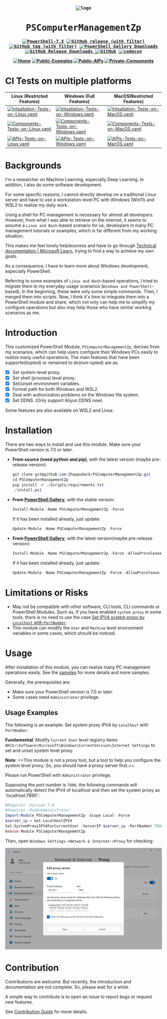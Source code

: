 <div align="center">
<strong>
<samp>

<img src="https://raw.githubusercontent.com/PowerShell/PowerShell/master/assets/av_colors_128.svg?sanitize=true" alt="logo" /> 

# PSComputerManagementZp

[![PowerShell-7.X](https://img.shields.io/badge/PowerShell-7.X-blue?logo=powershell)](https://learn.microsoft.com/en-us/powershell/)
[![GitHub release (with filter)](https://img.shields.io/github/v/release/Zhaopudark/PSComputermanagementZp?logo=github)](https://github.com/Zhaopudark/PSComputerManagementZp/releases)
[![GitHub tag (with filter)](https://img.shields.io/github/v/tag/Zhaopudark/PSComputerManagementZp?logo=github)](https://github.com/Zhaopudark/PSComputerManagementZp/tags)
[![PowerShell Gallery Downloads](https://img.shields.io/powershellgallery/dt/PSComputerManagementZp?logo=powershell&label=PowerShell%20Gallery%20downloads)](https://www.powershellgallery.com/packages/PSComputerManagementZp)
[![GitHub Release Downloads](https://img.shields.io/github/downloads/Zhaopudark/PSComputerManagementZp/total?logo=github&label=Github%20Release%20downloads)
](https://github.com/Zhaopudark/PSComputerManagementZp/releases)
[![GitHub](https://img.shields.io/github/license/Zhaopudark/PSComputerManagementZp)](https://github.com/Zhaopudark/PSComputerManagementZp/blob/main/LICENSE)
[![codecov](https://codecov.io/gh/Zhaopudark/PSComputerManagementZp/graph/badge.svg?token=6C2LZE0W5I)](https://codecov.io/gh/Zhaopudark/PSComputerManagementZp)

[![Home](https://img.shields.io/badge/Home-Home-blue)](README.md)
[![Public-Examples](https://img.shields.io/badge/Public-Examples-royalblue)](Examples/README.md)
[![Public-AIPs](https://img.shields.io/badge/Public-AIPs-orange)](Docs/APIs/README.md)
[![Private-Components](https://img.shields.io/badge/Private-Components-pink)](Docs/Components/README.md)
</samp>
</strong>
</div>

# CI Tests on multiple platforms

| Linux (Restricted Features)                                  | Windows (Full Features)                                      | MacOS(Restricted Features)                                   |
| ------------------------------------------------------------ | ------------------------------------------------------------ | ------------------------------------------------------------ |
| [![Intsallation-Tests-on-Linux.yaml](https://img.shields.io/github/actions/workflow/status/Zhaopudark/PSComputerManagementZp/Intsallation-Tests-on-Linux.yaml?label=Intsallation%20on%20Linux)](https://github.com/Zhaopudark/PSComputerManagementZp/actions/workflows/Intsallation-Tests-on-Linux.yaml) | [![Intsallation-Tests-on-Windows.yaml](https://img.shields.io/github/actions/workflow/status/Zhaopudark/PSComputerManagementZp/Intsallation-Tests-on-Windows.yaml?label=Intsallation%20on%20Windows)](https://github.com/Zhaopudark/PSComputerManagementZp/actions/workflows/Intsallation-Tests-on-Windows.yaml) | [![Intsallation-Tests-on-MacOS.yaml](https://img.shields.io/github/actions/workflow/status/Zhaopudark/PSComputerManagementZp/Intsallation-Tests-on-MacOS.yaml?label=Intsallation%20on%20MacOS)](https://github.com/Zhaopudark/PSComputerManagementZp/actions/workflows/Intsallation-Tests-on-MacOS.yaml) |
| [![Components-Tests-on-Linux.yaml](https://img.shields.io/github/actions/workflow/status/Zhaopudark/PSComputerManagementZp/Components-Tests-on-Linux.yaml?label=Components%20Tests%20on%20Linux)](https://github.com/Zhaopudark/PSComputerManagementZp/actions/workflows/Components-Tests-on-Linux.yaml) | [![Components-Tests-on-Windows.yaml](https://img.shields.io/github/actions/workflow/status/Zhaopudark/PSComputerManagementZp/Components-Tests-on-Windows.yaml?label=Components%20Tests%20on%20Windows)](https://github.com/Zhaopudark/PSComputerManagementZp/actions/workflows/Components-Tests-on-Windows.yaml) | [![Components-Tests-on-MacOS.yaml](https://img.shields.io/github/actions/workflow/status/Zhaopudark/PSComputerManagementZp/Components-Tests-on-MacOS.yaml?label=Components%20Tests%20on%20MacOS)](https://github.com/Zhaopudark/PSComputerManagementZp/actions/workflows/Components-Tests-on-MacOS.yaml) |
| [![APIs-Tests-on-Linux.yaml](https://img.shields.io/github/actions/workflow/status/Zhaopudark/PSComputerManagementZp/APIs-Tests-on-Linux.yaml?label=APIs%20Tests%20on%20Linux)](https://github.com/Zhaopudark/PSComputerManagementZp/actions/workflows/APIs-Tests-on-Linux.yaml) | [![APIs-Tests-on-Windows.yaml](https://img.shields.io/github/actions/workflow/status/Zhaopudark/PSComputerManagementZp/APIs-Tests-on-Windows.yaml?label=APIs%20Tests%20on%20Windows)](https://github.com/Zhaopudark/PSComputerManagementZp/actions/workflows/APIs-Tests-on-Windows.yaml) | [![APIs-Tests-on-MacOS.yaml](https://img.shields.io/github/actions/workflow/status/Zhaopudark/PSComputerManagementZp/APIs-Tests-on-MacOS.yaml?label=APIs%20Tests%20on%20MacOS)](https://github.com/Zhaopudark/PSComputerManagementZp/actions/workflows/APIs-Tests-on-MacOS.yaml) |

# Backgrounds

I'm a researcher on Machine Learning, especially Deep Learning. In addition, I also do some software development. 

For some specific reasons, I cannot directly develop on a traditional Linux server and have to use a workstation-level PC with Windows (Win11) and WSL2 to realize my daily work. 

Using a shell for PC management is necessary for almost all developers. However, from what I was able to retrieve on the internet, it seems to assume a `Linux and Bash`-based scenario for us, developers in many PC management tutorials or examples, which is far different from my working situation.

This makes me feel lonely helplessness and have to go through [Technical documentation | Microsoft Learn](https://learn.microsoft.com/en-us/docs/), trying to find a way to achieve my own goals.

As a consequence, I have to learn more about Windows development, especially PowerShell. 

Referring to some examples of `Linux and Bash`-based operations, I tried to migrate them to my everyday usage scenarios (`Windows and PowerShell`-based). In the beginning, these were only some simple commands. Then, I merged them into scripts. Now, I think it's time to integrate them into a PowerShell module and share, which not only can help me to simplify my configure operations but also may help those who have similar working scenarios as me.  

# Introduction

This customized PowerShell Module, `PSComputerManagementZp`, derives from my scenarios, which can help users configure their Windows PCs easily to realize many useful operations. The main features that have been supported(opted) or remained to do(non-opted) are as:

- [x] Set system-level proxy.
- [x] Set shell (process) level proxy.
- [x] Set/unset environment variables.
- [x] Format path for both Windows and WSL2.
- [x] Deal with authorization problems on the Windows file system.
- [x] Set DDNS. (Only support Aliyun DDNS now)

Some features are also available on WSL2 and Linux.

# Installation
There are two ways to install and use this module. Make sure your PowerShell version is 7.0 or later.

- **From source (need python and pip)**, with the latest version (maybe pre-release version):

  ```powershell
  git clone git@github.com:Zhaopudark/PSComputerManagementZp.git
  cd PSComputerManagementZp
  pip install -r ./Scripts/requirements.txt
  ./install.ps1
  ```
  
- **From [PowerShell Gallery](https://www.powershellgallery.com/)**, with the stable version:

  ```powershell
  Install-Module -Name PSComputerManagementZp -Force
  ```
  If it has been installed already, just update:
  ```powershell
  Update-Module -Name PSComputerManagementZp -Force
  ```

- **From [PowerShell Gallery](https://www.powershellgallery.com/)**, with the latest version(maybe pre-release version):

  ```powershell
  Install-Module -Name PSComputerManagementZp -Force -AllowPrerelease
  ```
  If it has been installed already, just update:
  ```powershell
  Update-Module -Name PSComputerManagementZp -Force -AllowPrerelease
  ```

# Limitations or Risks

- May not be compatible with other software, CLI tools, CLI commands or PowerShell Modules. Such as, if you have enabled `system proxy` in some tools, there is no need to use the case [Set IPV4 system proxy by `Localhost` with `PortNumber`](https://github.com/Zhaopudark/PSComputerManagementZp/blob/main/Examples/README.md#set-system-proxy-ipv4-by-localhost-with-portnumber).
- This module can modify the `User` and `Machine` level environment variables in some cases, which should be noticed.

# Usage

After installation of this module, you can realize many PC management operations easily. See the [samples](Examples/README.md) for more details and more samples.

Generally, the prerequisites are:

- Make sure your PowerShell version is 7.0 or later.
- Some cases need `Administrator` privilege.

## Usage Examples
The following is an example: Set system proxy IPV4 by `Localhost` with `PortNumber`.

**Fundamental**: Modify `Current User` level registry items  `HKCU:\Software\Microsoft\Windows\CurrentVersion\Internet Settings` to set and unset system level proxy.

**Note**: ==This module is not a proxy tool, but a tool to help you configure the system level proxy. So, you should have a proxy server first.==

Please run PowerShell with `Administrator` privilege. 

Supposing the port number is `7890`, the following commands will automatically detect the IPV4 of localhost and then set the system proxy as 'localhost:7890':

```powershell
#Requires -Version 7.0
#Requires -RunAsAdministrator
Import-Module PSComputerManagementZp -Scope Local -Force
$server_ip = Get-LocalHostIPV4
Set-SystemProxyIPV4ForCurrentUser -ServerIP $server_ip -PortNumber 7890
Remove-Module PSComputerManagementZp
```

Then, open `Windows Settings->Network & Internet->Proxy` for checking:

<img src="./Assets/README.assets/image-20230703160155455.png" alt="image-20230703160155455" style="zoom:67%;" />

# Contribution

Contributions are welcome. But recently, the introduction and documentation are not complete. So, please wait for a while.

A simple way to contribute is to open an issue to report bugs or request new features.

See [Contribution Guide](CONTRIBUTION.md) for more details.
